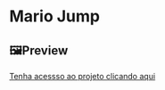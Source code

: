 # Mario Jump

## 🖼️Preview

[Tenha acessso ao projeto clicando aqui](https://davymap.github.io/mario-jump/)
